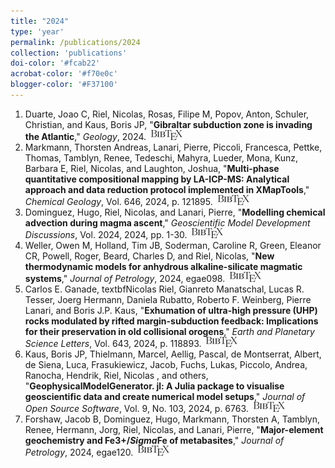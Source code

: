 ```yaml
---
title: "2024"
type: 'year'
permalink: /publications/2024
collection: 'publications'
doi-color: '#fcab22'
acrobat-color: '#f70e0c'
blogger-color: '#F37100'
---
```

1. Duarte, Joao C, Riel, Nicolas, Rosas, Filipe M, Popov, Anton, Schuler, Christian, and Kaus, Boris JP, "**Gibraltar subduction zone is invading the Atlantic**," *Geology*, 2024. &nbsp;<a href='/publications/bibtex#duarte2024gibraltar' target='_blank' class='btn btn--mcwbibtex'><img src='../images/BibTeX_logo-16px-high.png'/></a>
1. Markmann, Thorsten Andreas, Lanari, Pierre, Piccoli, Francesca, Pettke, Thomas, Tamblyn, Renee, Tedeschi, Mahyra, Lueder, Mona, Kunz, Barbara E, Riel, Nicolas, and Laughton, Joshua, "**Multi-phase quantitative compositional mapping by LA-ICP-MS: Analytical approach and data reduction protocol implemented in XMapTools**," *Chemical Geology*, Vol. 646, 2024, p. 121895. &nbsp;<a href='/publications/bibtex#markmann2024multi' target='_blank' class='btn btn--mcwbibtex'><img src='../images/BibTeX_logo-16px-high.png'/></a>
1. Dominguez, Hugo, Riel, Nicolas, and Lanari, Pierre, "**Modelling chemical advection during magma ascent**," *Geoscientific Model Development Discussions*, Vol. 2024, 2024, pp. 1-30. &nbsp;<a href='/publications/bibtex#dominguez2023modelling' target='_blank' class='btn btn--mcwbibtex'><img src='../images/BibTeX_logo-16px-high.png'/></a>
1. Weller, Owen M, Holland, Tim JB, Soderman, Caroline R, Green, Eleanor CR, Powell, Roger, Beard, Charles D, and Riel, Nicolas, "**New thermodynamic models for anhydrous alkaline-silicate magmatic systems**," *Journal of Petrology*, 2024, egae098. &nbsp;<a href='/publications/bibtex#weller2024new' target='_blank' class='btn btn--mcwbibtex'><img src='../images/BibTeX_logo-16px-high.png'/></a>
1. Carlos E. Ganade, textbfNicolas Riel, Gianreto Manatschal, Lucas R. Tesser, Joerg Hermann, Daniela Rubatto, Roberto F. Weinberg, Pierre Lanari, and Boris J.P. Kaus, "**Exhumation of ultra-high pressure (UHP) rocks modulated by rifted margin-subduction feedback: Implications for their preservation in old collisional orogens**," *Earth and Planetary Science Letters*, Vol. 643, 2024, p. 118893. <a href='https://www.sciencedirect.com/science/article/pii/S0012821X24003261' target='_blank'><i class='fas fa-fw fa-link'></i></a> <a href='https://doi.org/10.1016/j.epsl.2024.118893' target='_blank'><i class='ai ai-fw ai-doi' style='color: {{ page.doi-color }}'></i></a> &nbsp;<a href='/publications/bibtex#GANADE2024118893' target='_blank' class='btn btn--mcwbibtex'><img src='../images/BibTeX_logo-16px-high.png'/></a>
1. Kaus, Boris JP, Thielmann, Marcel, Aellig, Pascal, de Montserrat, Albert, de Siena, Luca, Frasukiewicz, Jacob, Fuchs, Lukas, Piccolo, Andrea, Ranocha, Hendrik, Riel, Nicolas , and others, "**GeophysicalModelGenerator. jl: A Julia package to visualise geoscientific data and create numerical model setups**," *Journal of Open Source Software*, Vol. 9, No. 103, 2024, p. 6763. &nbsp;<a href='/publications/bibtex#kaus2024geophysicalmodelgenerator' target='_blank' class='btn btn--mcwbibtex'><img src='../images/BibTeX_logo-16px-high.png'/></a>
1. Forshaw, Jacob B, Dominguez, Hugo, Markmann, Thorsten A, Tamblyn, Renee, Hermann, Jorg, Riel, Nicolas, and Lanari, Pierre, "**Major-element geochemistry and Fe3+/$Sigma$Fe of metabasites**," *Journal of Petrology*, 2024, egae120. &nbsp;<a href='/publications/bibtex#forshaw2024major' target='_blank' class='btn btn--mcwbibtex'><img src='../images/BibTeX_logo-16px-high.png'/></a>

